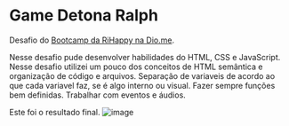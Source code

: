# Game Detona Ralph
Desafio do [Bootcamp da RiHappy na Dio.me](https://web.dio.me/track/f31d0ec6-b46a-47d6-b5ec-5dcd3766dacb).

Nesse desafio pude desenvolver habilidades do HTML, CSS e JavaScript. Nesse desafio utilizei um pouco dos conceitos de HTML semântica e organização de código e arquivos.
Separação de variaveis de acordo ao que cada variavel faz, se é algo interno ou visual. Fazer sempre funções bem definidas. Trabalhar com eventos e áudios.

Este foi o resultado final.
![image](https://github.com/user-attachments/assets/006d7d5b-c43d-470c-ae6d-928288f536ce)
